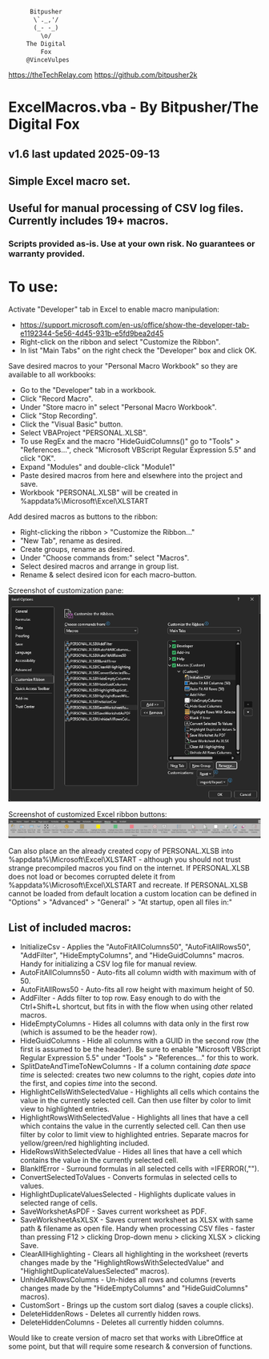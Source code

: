           Bitpusher
           \`._,'/
           (_- -_)
             \o/
         The Digital
             Fox
         @VinceVulpes
   https://theTechRelay.com
https://github.com/bitpusher2k

# ExcelMacros.vba - By Bitpusher/The Digital Fox

## v1.6 last updated 2025-09-13

## Simple Excel macro set.

## Useful for manual processing of CSV log files. Currently includes 19+ macros.

### Scripts provided as-is. Use at your own risk. No guarantees or warranty provided.

# To use:

Activate "Developer" tab in Excel to enable macro manipulation:
* https://support.microsoft.com/en-us/office/show-the-developer-tab-e1192344-5e56-4d45-931b-e5fd9bea2d45
* Right-click on the ribbon and select "Customize the Ribbon".
* In list "Main Tabs" on the right check the "Developer" box and click OK.

Save desired macros to your "Personal Macro Workbook" so they are available to all workbooks:
* Go to the "Developer" tab in a workbook.
* Click "Record Macro".
* Under "Store macro in" select "Personal Macro Workbook".
* Click "Stop Recording".
* Click the "Visual Basic" button.
* Select VBAProject "PERSONAL.XLSB".
* To use RegEx and the macro "HideGuidColumns()" go to "Tools" > "References...", check "Microsoft VBScript Regular Expression 5.5" and click "OK".
* Expand "Modules" and double-click "Module1"
* Paste desired macros from here and elsewhere into the project and save.
* Workbook "PERSONAL.XLSB" will be created in %appdata%\Microsoft\Excel\XLSTART

Add desired macros as buttons to the ribbon:
* Right-clicking the ribbon > "Customize the Ribbon..."
* "New Tab", rename as desired.
* Create groups, rename as desired.
* Under "Choose commands from:" select "Macros".
* Select desired macros and arrange in group list.
* Rename & select desired icon for each macro-button.


Screenshot of customization pane:
![Customize](Customize.png)

Screenshot of customized Excel ribbon buttons:
![Ribbon](Ribbon.png)


Can also place an the already created copy of PERSONAL.XLSB into %appdata%\Microsoft\Excel\XLSTART - although you should not trust strange precompiled macros you find on the internet.
If PERSONAL.XLSB does not load or becomes corrupted delete it from %appdata%\Microsoft\Excel\XLSTART and recreate. 
If PERSONAL.XLSB cannot be loaded from default location a custom location can be defined in "Options" > "Advanced" > "General" > "At startup, open all files in:"

## List of included macros:
* InitializeCsv - Applies the "AutoFitAllColumns50", "AutoFitAllRows50", "AddFilter", "HideEmptyColumns", and "HideGuidColumns" macros. Handy for initializing a CSV log file for manual review.
* AutoFitAllColumns50 - Auto-fits all column width with maximum with of 50.
* AutoFitAllRows50 - Auto-fits all row height with maximum height of 50.
* AddFilter - Adds filter to top row. Easy enough to do with the Ctrl+Shift+L shortcut, but fits in with the flow when using other related macros.
* HideEmptyColumns - Hides all columns with data only in the first row (which is assumed to be the header row).
* HideGuidColumns - Hide all columns with a GUID in the second row (the first is assumed to be the header). Be sure to enable "Microsoft VBScript Regular Expression 5.5" under "Tools" > "References..." for this to work.
* SplitDateAndTimeToNewColumns - If a column containing *date* *space* *time* is selected: creates two new columns to the right, copies *date* into the first, and copies *time* into the second.
* HighlightCellsWithSelectedValue - Highlights all cells which contains the value in the currently selected cell. Can then use filter by color to limit view to highlighted entries.
* HighlightRowsWithSelectedValue - Highlights all lines that have a cell which contains the value in the currently selected cell. Can then use filter by color to limit view to highlighted entries. Separate macros for yellow/green/red highlighting included.
* HideRowsWithSelectedValue - Hides all lines that have a cell which contains the value in the currently selected cell.
* BlankIfError - Surround formulas in all selected cells with =IFERROR(,"").
* ConvertSelectedToValues - Converts formulas in selected cells to values.
* HighlightDuplicateValuesSelected - Highlights duplicate values in selected range of cells.
* SaveWorkshetAsPDF - Saves current worksheet as PDF.
* SaveWorksheetAsXLSX - Saves current worksheet as XLSX with same path & filename as open file. Handy when processing CSV files - faster than pressing F12 > clicking Drop-down menu > clicking XLSX > clicking Save.
* ClearAllHighlighting - Clears all highlighting in the worksheet (reverts changes made by the "HighlightRowsWithSelectedValue" and "HighlightDuplicateValuesSelected" macros).
* UnhideAllRowsColumns - Un-hides all rows and columns (reverts changes made by the "HideEmptyColumns" and "HideGuidColumns" macros).
* CustomSort - Brings up the custom sort dialog (saves a couple clicks).
* DeleteHiddenRows - Deletes all currently hidden rows.
* DeleteHiddenColumns - Deletes all currently hidden columns.

Would like to create version of macro set that works with LibreOffice at some point, but that will require some research & conversion of functions.